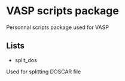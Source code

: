 # VASP scripts package
Personnal scripts package used for VASP
## Lists
* split_dos

Used for splitting DOSCAR file